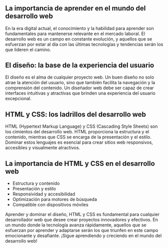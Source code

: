 # 
## La importancia de aprender en el mundo del desarrollo web
En la era digital actual, el conocimiento y la habilidad para aprender son fundamentales para mantenerse relevante en el mercado laboral. El desarrollo web es un campo en constante evolución, y aquellos que se esfuerzan por estar al día con las últimas tecnologías y tendencias serán los que lideren el camino.

## El diseño: la base de la experiencia del usuario
El diseño es el alma de cualquier proyecto web. Un buen diseño no solo atrae la atención del usuario, sino que también facilita la navegación y la comprensión del contenido. Un diseñador web debe ser capaz de crear interfaces intuitivas y atractivas que brinden una experiencia del usuario excepcional.

## HTML y CSS: los ladrillos del desarrollo web
HTML (Hypertext Markup Language) y CSS (Cascading Style Sheets) son los cimientos del desarrollo web. HTML proporciona la estructura y el contenido, mientras que CSS se encarga de la presentación y el estilo. Dominar estos lenguajes es esencial para crear sitios web responsivos, accesibles y visualmente atractivos.

## La importancia de HTML y CSS en el desarrollo web
- Estructura y contenido
- Presentación y estilo
- Responsividad y accesibilidad
- Optimización para motores de búsqueda
- Compatible con dispositivos móviles

Aprender y dominar el diseño, HTML y CSS es fundamental para cualquier desarrollador web que desee crear proyectos innovadores y efectivos. En un mundo donde la tecnología avanza rápidamente, aquellos que se esfuerzan por aprender y adaptarse serán los que triunfen en este campo emocionante y desafiante.
¡Sigue aprendiendo y creciendo en el mundo del desarrollo web!